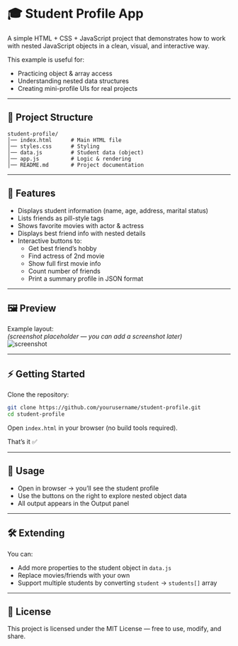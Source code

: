 # 🎓 Student Profile App

A simple HTML + CSS + JavaScript project that demonstrates how to work with nested JavaScript objects in a clean, visual, and interactive way.

This example is useful for:

- Practicing object & array access
- Understanding nested data structures
- Creating mini-profile UIs for real projects

---

## 📂 Project Structure

```
student-profile/
│── index.html      # Main HTML file
│── styles.css      # Styling
│── data.js         # Student data (object)
│── app.js          # Logic & rendering
│── README.md       # Project documentation
```

---

## 🚀 Features

- Displays student information (name, age, address, marital status)
- Lists friends as pill-style tags
- Shows favorite movies with actor & actress
- Displays best friend info with nested details
- Interactive buttons to:
  - Get best friend’s hobby
  - Find actress of 2nd movie
  - Show full first movie info
  - Count number of friends
  - Print a summary profile in JSON format

---

## 🖼️ Preview

Example layout:  
*(screenshot placeholder — you can add a screenshot later)*  
![screenshot](screenshot.png)

---

## ⚡ Getting Started

Clone the repository:

```bash
git clone https://github.com/yourusername/student-profile.git
cd student-profile
```

Open `index.html` in your browser (no build tools required).

That’s it ✅

---

## 📖 Usage

- Open in browser → you’ll see the student profile
- Use the buttons on the right to explore nested object data
- All output appears in the Output panel

---

## 🛠️ Extending

You can:

- Add more properties to the student object in `data.js`
- Replace movies/friends with your own
- Support multiple students by converting `student` → `students[]` array

---

## 📜 License

This project is licensed under the MIT License — free to use, modify, and share.
